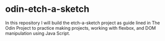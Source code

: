 # odin-etch-a-sketch
In this repository I will build the etch-a-sketch project as guide lined in The Odin Project to practice making projects, working with flexbox, and DOM manipulation using Java Script.
